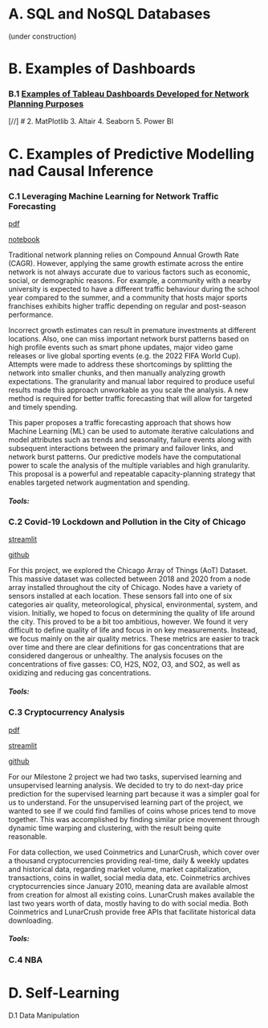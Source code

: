 # A. SQL and NoSQL Databases
(under construction)

# B. Examples of Dashboards
### B.1 [Examples of Tableau Dashboards Developed for Network Planning Purposes](https://dianemads.github.io/dashboards/)
[//] # 2. MatPlotlib
3. Altair
4. Seaborn
5. Power BI

# C. Examples of Predictive Modelling nad Causal Inference
### C.1 Leveraging Machine Learning for Network Traffic Forecasting

[pdf]()

[notebook]()

Traditional network planning relies on Compound Annual Growth Rate (CAGR). However, applying the same growth estimate across the entire network is not always accurate due to various factors such as economic, social, or demographic reasons. For example, a community with a nearby university is expected to have a different traffic behaviour during the school year compared to the summer, and a community that hosts major sports franchises exhibits higher traffic depending on regular and post-season performance. 

Incorrect growth estimates can result in premature investments at different locations. Also, one can miss important network burst patterns based on high profile events such as smart phone updates, major video game releases or live global sporting events (e.g. the 2022 FIFA World Cup). Attempts were made to address these shortcomings by splitting the network into smaller chunks, and then manually analyzing growth expectations. The granularity and manual labor required to produce useful results made this approach unworkable as you scale the analysis. A new method is required for better traffic forecasting that will allow for targeted and timely spending.

This paper proposes a traffic forecasting approach that shows how Machine Learning (ML) can be used to automate iterative calculations and model attributes such as trends and seasonality, failure events along with subsequent interactions between the primary and failover links, and network burst patterns. Our predictive models have the computational power to scale the analysis of the multiple variables and high granularity. This proposal is a powerful and repeatable capacity-planning strategy that enables targeted network augmentation and spending.

##### Tools: 

### C.2 Covid-19 Lockdown and Pollution in the City of Chicago

[streamlit](https://dianemads-capstone-streamlitstreamlit-hyz5lm.streamlit.app/)

[github](https://github.com/dianeMADS/capstone)

For this project, we explored the Chicago Array of Things (AoT) Dataset. This massive dataset was collected between 2018 and 2020 from a node array installed throughout the city of Chicago. Nodes have a variety of sensors installed at each location. These sensors fall into one of six categories air quality, meteorological, physical, environmental, system, and vision. Initially, we hoped to focus on determining the quality of life around the city. This proved to be a bit too ambitious, however. We found it very difficult to define quality of life and focus in on key measurements. Instead, we focus mainly on the air quality metrics. These metrics are easier to track over time and there are clear definitions for gas concentrations that are considered dangerous or unhealthy. The analysis focuses on the concentrations of five gasses: CO, H2S, NO2, O3, and SO2, as well as oxidizing and reducing gas concentrations.

##### Tools: 

### C.3 Cryptocurrency Analysis

[pdf](https://github.com/dianeMADS/milestone2/tree/main/report/)

[streamlit](https://dianemads-milestone2-i4rryagqxtyey26mafg5eb.streamlit.app/)

[github](https://github.com/dianeMADS/milestone2)

For our Milestone 2 project we had two tasks, supervised learning and unsupervised learning analysis. We decided to try to do next-day price prediction for the supervised learning part because it was a simpler goal for us to understand. For the unsupervised learning part of the project, we wanted to see if we could find families of coins whose prices tend to move together. This was accomplished by finding similar price movement through dynamic time warping and clustering, with the result being quite reasonable.

For data collection, we used Coinmetrics and LunarCrush, which cover over a thousand cryptocurrencies providing real-time, daily & weekly updates and historical data, regarding market volume, market capitalization, transactions, coins in wallet, social media data, etc. Coinmetrics archives cryptocurrencies since January 2010, meaning data are available almost from creation for almost all existing coins. LunarCrush makes available the last two years worth of data, mostly having to do with social media. Both Coinmetrics and LunarCrush provide free APIs that facilitate historical data downloading.

##### Tools: 

### C.4 NBA

# D. Self-Learning
D.1 Data Manipulation
